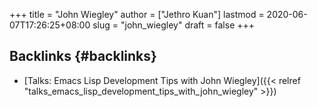 +++
title = "John Wiegley"
author = ["Jethro Kuan"]
lastmod = 2020-06-07T17:26:25+08:00
slug = "john_wiegley"
draft = false
+++

## Backlinks {#backlinks}

- [Talks: Emacs Lisp Development Tips with John Wiegley]({{< relref "talks_emacs_lisp_development_tips_with_john_wiegley" >}})
